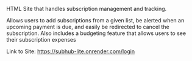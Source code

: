 HTML Site that handles subscription management and tracking.

Allows users to add subscriptions from a given list, be alerted when an upcoming payment is due, and easily be redirected to cancel the subscription.
Also includes a budgeting feature that allows users to see their subscription expenses

Link to Site: https://subhub-lite.onrender.com/login
